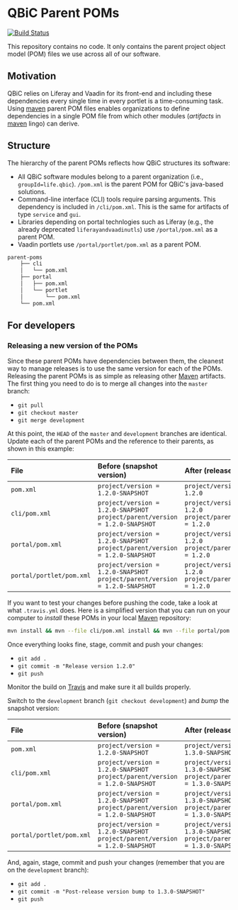 # QBiC Parent POMs
[![Build Status](https://travis-ci.com/qbicsoftware/parent-poms.svg?branch=development)](https://travis-ci.com/qbicsoftware/parent-poms)

This repository contains no code. It only contains the parent project object model (POM) files we use across all of our software.

## Motivation
QBiC relies on Liferay and Vaadin for its front-end and including these dependencies every single time in every portlet is a time-consuming task. Using [maven] parent POM files enables organizations to define dependencies in a single POM file from which other modules (_artifacts_ in [maven] lingo) can derive. 

## Structure
The hierarchy of the parent POMs reflects how QBiC structures its software: 

  - All QBiC software modules belong to a parent organization (i.e., `groupId=life.qbic`). `/pom.xml` is the parent POM for QBiC's java-based solutions. 
  - Command-line interface (CLI) tools require parsing arguments. This dependency is included in  `/cli/pom.xml`. This is the same for artifacts of type `service` and `gui`. 
  - Libraries depending on portal technlogies such as Liferay (e.g., the already deprecated `liferayandvaadinutls`) use `/portal/pom.xml` as a parent POM. 
  - Vaadin portlets use `/portal/portlet/pom.xml` as a parent POM.

```bash
parent-poms
    ├── cli
    │   └── pom.xml
    ├── portal
    │   ├── pom.xml
    │   └── portlet
    │       └── pom.xml
    └── pom.xml

```

## For developers
### Releasing a new version of the POMs
Since these parent POMs have dependencies between them, the cleanest way to manage releases is to use the same version for each of the POMs. Releasing the parent POMs is as simple as releasing other [Maven][maven] artifacts. The first thing you need to do is to merge all changes into the `master` branch:
  - `git pull`
  - `git checkout master`
  - `git merge development`

At this point, the `HEAD` of the `master` and `development` branches are identical. Update each of the parent POMs and the reference to their parents, as shown in this example:

| File                     | Before (snapshot version)                                                        | After (release version)                      |
| :----------------------- |:---------------------------------------------------------------------------------|:---------------------------------------------|
| `pom.xml`                | `project/version = 1.2.0-SNAPSHOT`                                               | `project/version = 1.2.0`
| `cli/pom.xml`            | `project/version = 1.2.0-SNAPSHOT`<br/>`project/parent/version = 1.2.0-SNAPSHOT` | `project/version = 1.2.0`<br/>`project/parent/version = 1.2.0`
| `portal/pom.xml`         | `project/version = 1.2.0-SNAPSHOT`<br/>`project/parent/version = 1.2.0-SNAPSHOT` | `project/version = 1.2.0`<br/>`project/parent/version = 1.2.0`
| `portal/portlet/pom.xml` | `project/version = 1.2.0-SNAPSHOT`<br/>`project/parent/version = 1.2.0-SNAPSHOT` | `project/version = 1.2.0`<br/>`project/parent/version = 1.2.0`

If you want to test your changes before pushing the code, take a look at what `.travis.yml` does. Here is a simplified version that you can run on your computer to _install_ these POMs in your local [Maven][maven] repository:
```sh
mvn install && mvn --file cli/pom.xml install && mvn --file portal/pom.xml install && mvn --file portal/portlet/pom.xml install
```

Once everything looks fine, stage, commit and push your changes:
  - `git add .`
  - `git commit -m "Release version 1.2.0"`
  - `git push`

Monitor the build on [Travis][travis] and make sure it all builds properly.

Switch to the `development` branch (`git checkout development`) and _bump_ the snapshot version:

| File                     | Before (snapshot version)                                                        | After (release version)                      |
| :----------------------- |:---------------------------------------------------------------------------------|:---------------------------------------------|
| `pom.xml`                | `project/version = 1.2.0-SNAPSHOT`                                               | `project/version = 1.3.0-SNAPSHOT`
| `cli/pom.xml`            | `project/version = 1.2.0-SNAPSHOT`<br/>`project/parent/version = 1.2.0-SNAPSHOT` | `project/version = 1.3.0-SNAPSHOT`<br/>`project/parent/version = 1.3.0-SNAPSHOT`
| `portal/pom.xml`         | `project/version = 1.2.0-SNAPSHOT`<br/>`project/parent/version = 1.2.0-SNAPSHOT` | `project/version = 1.3.0-SNAPSHOT`<br/>`project/parent/version = 1.3.0-SNAPSHOT`
| `portal/portlet/pom.xml` | `project/version = 1.2.0-SNAPSHOT`<br/>`project/parent/version = 1.2.0-SNAPSHOT` | `project/version = 1.3.0-SNAPSHOT`<br/>`project/parent/version = 1.3.0-SNAPSHOT`

And, again, stage, commit and push your changes (remember that you are on the `development` branch):
  - `git add .`
  - `git commit -m "Post-release version bump to 1.3.0-SNAPSHOT"`
  - `git push`

[maven]: https://maven.apache.org/
[travis]: https://travis-ci.com
